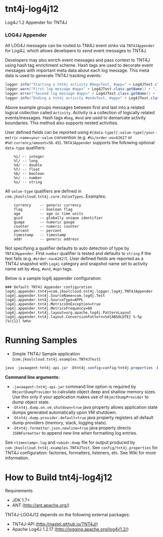 # tnt4j-log4j12
Log4J 1.2  Appender for TNT4J

### LOG4J Appender
All LOG4J messages can be routed to TNt4J event sinks via `TNT4JAppender` for Log4J, 
which allows developers to send event messages to TNT4J.

Developers may also enrich event messages and pass context to TNT4J using hash tag enrichment scheme.
Hash tags are used to decorate event messages with important meta data about each log message. 
This meta data is used to generate TNT4J tracking events:
```java
logger.info("Starting a tnt4j activity #beg=Test, #app=" + Log4JTest.class.getName());
logger.warn("First log message #app=" + Log4JTest.class.getName() + ", #msg='1 Test warning message'");
logger.error("Second log message #app=" + Log4JTest.class.getName() + ", #msg='2 Test error message'", new Exception("test exception"));
logger.info("Ending a tnt4j activity #end=Test, #app=" + Log4JTest.class.getName() + " #%i/order-no=" + orderNo  + " #%d:currency/amount=" + amount);
```
Above example groups messages between first and last into a related logical collection called `Activity`. Activity is a collection of logically related events/messages. Hash tags `#beg`, `#end` are used to demarcate activity boundaries. This method also supports nested activities.

User defined fields can be reported using `#[data-type][:value-type]/your-metric-name=your-value` convention (e.g. `#%i/order-no=62627` or `#%d:currency/amount=50.45`). 
`TNT4JAppender` supports the following optional `data-type` qualifiers:
```
	%i/ -- integer
	%l/ -- long
	%d/ -- double
	%f/ -- float
	%b/ -- boolean
	%n/ -- number
	%s/ -- string
```
All `value-type` qualifiers are defined in `com.jkoolcloud.tnt4j.core.ValueTypes`. Examples:
```
	currency 	-- generic currency
	flag 		-- boolean flag
	age 		-- age in time units
	guid 		-- globally unique identifier
	guage		-- numeric gauge
	counter		-- numeric counter
	percent		-- percent
	timestamp	-- timestamp
	addr 		-- generic address
```
Not specifying a qualifier defaults to auto detection of type by `TNT4JAppender`. 
First `number` qualifier is tested and defaults to `string` if the test fails (e.g. `#order-no=62627`).
User defined fields are reported as a TNT4J snapshot with `Log4j` category and snapshot name set to 
activity name set by `#beg`, `#end`, `#opn` tags.

Below is a sample log4j appender configuration:
```
### Default TNT4J Appender configuration
log4j.appender.tnt4j=com.jkoolcloud.tnt4j.logger.log4j.TNT4JAppender
log4j.appender.tnt4j.SourceName=com.log4j.Test
log4j.appender.tnt4j.SourceType=APPL
log4j.appender.tnt4j.MetricsOnException=true
log4j.appender.tnt4j.MetricsFrequency=60
log4j.appender.tnt4j.layout=org.apache.log4j.PatternLayout
log4j.appender.tnt4j.layout.ConversionPattern=%d{ABSOLUTE} %-5p [%c{1}] %m%n
```
Running Samples
===============================================
* Simple TNT4J Sample application (`com.jkoolcloud.tnt4j.examples.TNT4JTest`):
```java	
java -javaagent:tnt4j-api.jar -Dtnt4j.config=config/tnt4j.properties -Dtnt4j.token.repository=config/tnt4j-tokens.properties  -Dtnt4j.dump.on.vm.shutdown=true -Dtnt4j.dump.provider.default=true -Dtnt4j.formatter.json.newline=true -classpath tnt4j-api-final-all.jar com.jkoolcloud.tnt4j.examples.TNT4JTest com.myco.TestApp MYSERVER "Test log message" correlator1 "TestCommand"  TestLocation
```
<b>Command line arguments:</b>
* `-javaagent:tnt4j-api.jar` command line option is required by `ObjectDumpProvider` to calculate object deep and shallow memory sizes. Use this only if your application makes use of `ObjectDumpProvider` to dump object state.
* `-Dtnt4j.dump.on.vm.shutdown=true` java property allows application state dumps generated automatically upon VM shutdown.
* `-Dtnt4j.dump.provider.default=true` java property registers all default dump providers (memory, stack, logging stats).
* `-Dtnt4j.formatter.json.newline=true` java property directs `JSONFormatter` to append new line when formatting log entries.

See `<timestamp>.log` and `<vmid>.dump` file for output produced by `com.jkoolcloud.tnt4j.examples.TNT4JTest`.
See `config/tnt4j.properties` for TNT4J configuration: factories, formatters, listeners, etc. See Wiki for more information.

How to Build tnt4j-log4j12
=========================================
Requirements
* JDK 1.7+
* ANT (http://ant.apache.org/)

TNT4J-LOG4J12 depends on the following external packages:
* TNT4J-API (http://nastel.github.io/TNT4J/)
* Apache Log4J 1.2.17 (http://logging.apache.org/log4j/1.2/)
